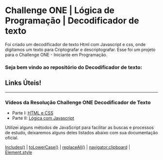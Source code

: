 # Challenge ONE | Lógica de Programação | Decodificador de texto

Foi criado um decodificador de texto Html com Javascript e css, onde
digitamos um texto para Criptografar e descriptografar.
Esse foi um projeto para o Challenge ONE - Iniciante em Programação.

### Seja bem vindo ao repositório do Decodificador de texto:

## Links Úteis!
---
### Vídeos da Resolução Challenge ONE Decodificador de Texto

 - Parte I: [HTML e CSS](https://www.youtube.com/watch?v=04QvWw4aHlk)
 - Parte II: [Lógica com Javascript](https://www.youtube.com/watch?v=e3PasHJMIF8)

Utilizei alguns métodos de JavaScript para facilitar as buscas e processos de estudo, deixaremos alguns deles listados abaixo com sua documentação oficial.

  [Includes()](https://developer.mozilla.org/pt-BR/docs/Web/JavaScript/Reference/Global_Objects/Array/includes) |
  [toLowerCase()](https://developer.mozilla.org/pt-BR/docs/Web/JavaScript/Reference/Global_Objects/String/toLowerCase) |
  [replaceAll()](https://developer.mozilla.org/pt-BR/docs/Web/JavaScript/Reference/Global_Objects/String/replaceAll) |
  [navigator.clipboard](https://developer.mozilla.org/en-US/docs/Mozilla/Add-ons/WebExtensions/Interact_with_the_clipboard) |
  [Element.style](https://www.w3schools.com/jsref/dom_obj_style.asp)


